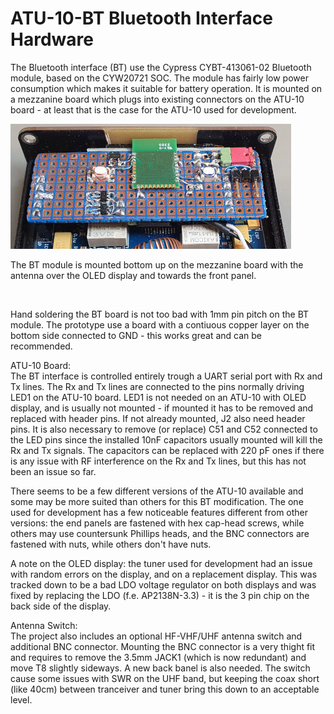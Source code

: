 # ATU-10-BT Bluetooth Interface Hardware
The Bluetooth interface (BT) use the Cypress CYBT-413061-02 Bluetooth module, based on the CYW20721 SOC. The module has fairly low power consumption which makes it suitable for battery operation. It is mounted on a mezzanine board which plugs into existing connectors on the ATU-10 board - at least that is the case for the ATU-10 used for development.

![Bluetooth Interface Mezzanine Board](https://github.com/rogere66/ATU-10-BT-Bluetooth-Interface-for-IC-705/blob/main/Pictures/BT-IF-Mount.jpg)

The BT module is mounted bottom up on the mezzanine board with the antenna over the OLED display and towards the front panel. 

![]()

Hand soldering the BT board is not too bad with 1mm pin pitch on the BT module. The prototype use a board with a contiuous copper layer on the bottom side connected to GND - this works great and can be recommended.

ATU-10 Board:\
The BT interface is controlled entirely trough a UART serial port with Rx and Tx lines. The Rx and Tx lines are connected to the pins normally driving LED1 on the ATU-10 board. LED1 is not needed on an ATU-10 with OLED display, and is usually not mounted - if mounted it has to be removed and replaced with header pins. If not already mounted, J2 also need header pins. It is also necessary to remove (or replace) C51 and C52 connected to the LED pins since the installed 10nF capacitors usually mounted will kill the Rx and Tx signals. The capacitors can be replaced with 220 pF ones if there is any issue with RF interference on the Rx and Tx lines, but this has not been an issue so far.

There seems to be a few different versions of the ATU-10 available and some may be more suited than others for this BT modification. The one used for development has a few noticeable features different from other versions: the end panels are fastened with hex cap-head screws, while others may use countersunk Phillips heads, and the BNC connectors are fastened with nuts, while others don't have nuts. 

A note on the OLED display: the tuner used for development had an issue with random errors on the display, and on a replacement display. This was tracked down to be a bad LDO voltage regulator on both displays and was fixed by replacing the LDO (f.e. AP2138N-3.3) - it is the 3 pin chip on the back side of the display.

Antenna Switch:\
The project also includes an optional HF-VHF/UHF antenna switch and additional BNC connector. Mounting the BNC connector is a very thight fit and requires to remove the 3.5mm JACK1 (which is now redundant) and move T8 slightly sideways. A new back banel is also needed. The switch cause some issues with SWR on the UHF band, but keeping the coax short (like 40cm) between tranceiver and tuner bring this down to an acceptable level.


